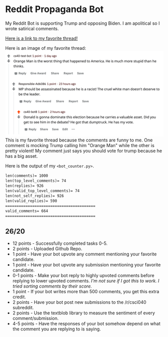 # Reddit Propaganda Bot
My Reddit Bot is supporting Trump and opposing Biden.
I am apolitical so I wrote satirical comments.

[Here is a link to my favorite thread!](https://www.reddit.com/r/csci040temp/comments/jlwwob/trust_me_i_leaked_the_pentagon_papers_trump_is_an/gavehq9?utm_source=share&utm_medium=web2x&context=3)

Here is an image of my favorite thread:
![An image of my favorite thread](https://github.com/mel088/hw03/blob/main/Thread_Image.png)
This is my favorite thread because the comments are funny to me. One comment is mocking Trump calling him "Orange Man" while the other is pretty violent! My comment just says you should vote for trump because he has a big asset.

Here is the output of my `<bot_counter.py>`.
```
len(comments)= 1000
len(top_level_comments)= 74
len(replies)= 926
len(valid_top_level_comments)= 74
len(not_self_replies)= 926
len(valid_replies)= 590
========================================
valid_comments= 664
========================================
```
## 26/20
* 12 points - Successfully completed tasks 0-5.
* 2 points - Uploaded Github Repo.
* 1 point - Have your bot upvote any comment mentioning your favorite candidate.
* 1 point - Have your bot upvote any submission mentioning your favorite candidate.
* 0-1 points - Make your bot reply to highly upvoted comments before replying to lower upvoted comments. *I'm not sure if I got this to work. I tried sorting comments by their score.*
* 1 point - If your bot writes more than 500 comments, you get this extra credit.
* 2 points - Have your bot post new submissions to the /r/csci040 subreddit.
* 2 points - Use the textblob library to measure the sentiment of every comment/submission.
* 4-5 points - Have the responses of your bot somehow depend on what the comment you are replying to is saying.
